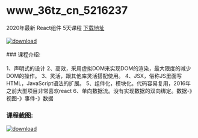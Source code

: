 # www_36tz_cn_5216237
2020年最新 React组件 5天课程
[下载地址](http://www.36tz.cn/article/5216237 "下载地址")
<br/></br>[![download](http://36tz.cn/muke_img/2020_11_2-61-300x181.png "下载地址")](http://www.36tz.cn/article/5216237 "下载地址")
<br/></br>### 课程介绍:<br/></br>1、声明式的设计
2、高效，采用虚拟DOM来实现DOM的渲染，最大限度的减少DOM的操作。
3、灵活，跟其他库灵活搭配使用。
4、JSX，俗称JS里面写HTML，JavaScript语法的扩展。
5、组件化，模块化。代码容易复用，2016年之前大型项目非常喜欢react
6、单向数据流。没有实现数据的双向绑定。数据-》视图-》事件-》数据

### 课程截图:
[![download](http://36tz.cn/muke_img/2020_11_1-61.png "下载地址")](http://www.36tz.cn/article/5216237 "下载地址")
